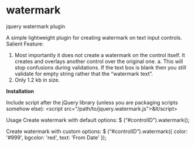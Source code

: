 watermark
=========
jquery watermark plugin

A simple lightweight plugin for creating watermark on text input controls.
Salient Feature:<br/>

1.	Most importantly it does not create a watermark on the control itself. It creates and overlays another control over the original one. 
a.	This will stop confusions during validations. If the text box is blank then you still validate for empty string rather that the “watermark text”.
2.	Only 1.2 kb in size.

<b>Installation</b>

Include script after the jQuery library (unless you are packaging scripts somehow else):
&lt;script src="/path/to/jquery.watermark.js"&gt;&lt/script&gt;

Usage
Create watermark with default options:
$ (“#controlID”).watermark();

Create watermark with custom options:
$ (“#controlID”).watermark({ color: '#999', bgcolor: 'red', text: 'From Date' });
